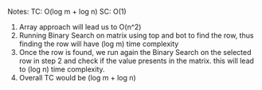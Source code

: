 

Notes:
TC: O(log m + log n)
SC: O(1)


1. Array approach will lead us to O(n^2)
2. Running Binary Search on matrix using top and bot to find the row, thus finding the row will have (log m) time complexity
3. Once the row is found, we run again the Binary Search on the selected row in step 2 and check if the value presents in the matrix. this will lead to (log n) time complexity.
4. Overall TC would be (log m + log n)
